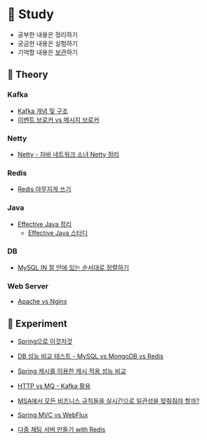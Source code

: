 # 📝 Study
- 공부한 내용은 정리하기
- 궁금한 내용은 실험하기
- 기억할 내용은 [보관](https://github.com/ruthetum/study/wiki)하기

## 💾 Theory
### Kafka
- [Kafka 개념 및 구조](./kafka/kafka-theory-architecture.md)
- [이벤트 브로커 vs 메시지 브로커](./kafka/messaging-platform.md)

### Netty
- [Netty - 자바 네트워크 소녀 Netty 정리](./netty/java-network-girl-netty)

### Redis
- [Redis 야무지게 쓰기](./redis)

### Java
- [Effective Java 정리](./effective-java)
    - [Effective Java 스터디](https://github.com/Effective-Java-Camp/effective-java-3rd)

### DB
- [MySQL IN 절 안에 있는 순서대로 정렬하기](./db/query/mysql_in_%EC%A0%88_%EC%95%88%EC%97%90_%EC%9E%88%EB%8A%94_%EC%88%9C%EC%84%9C%EB%8C%80%EB%A1%9C_%EC%A0%95%EB%A0%AC%ED%95%98%EA%B8%B0.md)

### Web Server
- [Apache vs Nginx](./nginx/compairson-apache-nginx.md)

## 🔬 Experiment
- [Spring으로 이것저것](https://github.com/ruthetum/my-spring)

- [DB 성능 비교 테스트 - MySQL vs MongoDB vs Redis](./db/db-comparison)

- [Spring 캐시를 이용한 캐시 적용 성능 비교](./spring/cacheable/)

- [HTTP vs MQ - Kafka 활용](./kafka/http-vs-mq)

- [MSA에서 모든 비즈니스 규칙들을 실시간으로 일관성을 맞춰줘야 할까?](./kafka/%EB%B9%84%EC%A6%88%EB%8B%88%EC%8A%A4%EC%9D%BC%EA%B4%80%EC%84%B1%2B%EB%B9%84%EB%8F%99%EA%B8%B0%ED%86%B5%EC%8B%A0)

- [Spring MVC vs WebFlux](./reactive/mvc%20vs%20webflux)

- [다중 채팅 서버 만들기 with Redis](./redis/chatting-with-redis)
